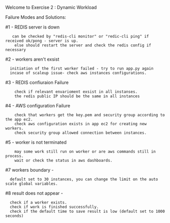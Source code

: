 Welcome to Exercise 2 : Dynamic Workload 

Failure Modes and Solutions: 
  
  #1 - REDIS server is down 
  
       can be checked by "redis-cli monitor" or "redic-cli ping" if received ok/pong - server is up. 
        else should restart the server and check the redis config if necessary 
  
  #2 - workers aren't exsist 
     
      initiation of the first worker failed - try to run app.py again 
      incase of scaleup issue- check aws instances configurations. 
  
  #3 - REDIS confiuraion Failure
      
        check if relevant envarioment exsist in all instanses.
        the redis public IP should be the same in all instances
      
  #4 - AWS configuration  Failure
        
        check that workers get the key.pem and security group according to the app ec2.
        check aws configuration exists in app ec2 for creating new workers. 
        check security group allowed connection between instances. 
  
  #5 - worker is not terminated 
  
        may some work still run on worker or are aws commands still in process. 
        wait or check the status in aws dashboards.    
  
  #7 workers boundary  - 

      default set to 30 instances, you can change the limit on the auto scale global variables. 
      
  #8  result does not appear -
        
      check if a worker exists. 
      check if work is finished successfully. 
      check if the default time to save result is low (default set to 1000 seconds) 
  
  
  
